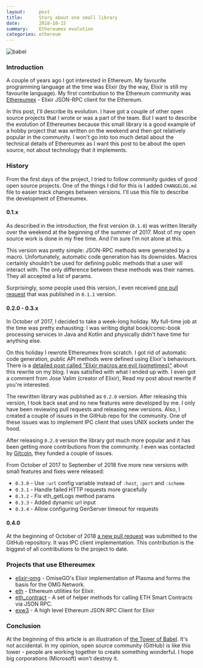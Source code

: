 ```yaml
---
layout:     post
title:      Story about one small library
date:       2018-10-15
summary:    Ethereumex evolution
categories: ethereum
---
```


![babel](https://i.imgur.com/0lgyBVW.jpg)

### Introduction

A couple of years ago I got interested in Ethereum. My favourite programming language at the time was Elixir (by the way, Elixir is still my favourite language). My first contribution to the Ethereum community was [Ethereumex](https://github.com/exthereum/ethereumex) - Elixir JSON-RPC client for the Ethereum.

In this post, I'll describe its evolution. I have got a couple of other open source projects that I wrote or was a part of the team. But I want to describe the evolution of Ethereumex because this small library is a good example of a hobby project that was written on the weekend and then got relatively popular in the community. I won't go into too much detail about the technical details of Ethereumex as I want this post to be about the open source, not about technology that it implements.

### History

From the first days of the project, I tried to follow community guides of good open source projects. One of the things I did for this is I added `CHANGELOG.md` file to easier track changes between versions. I'll use this file to describe the development of Ethereumex.

#### 0.1.x

As described in the introduction, the first version (`0.1.0`) was written literally over the weekend at the beginning of the summer of 2017. Most of my open source work is done in my free time. And I'm sure I'm not alone at this.

This version was pretty simple: JSON-RPC methods were generated by a macro. Unfortunately, automatic code generation has its downsides. Macros certainly shouldn't be used for defining public methods that a user will interact with. The only difference between these methods was their names. They all accepted a list of params.

Surprisingly, some people used this version, I even received [one pull request](https://github.com/exthereum/ethereumex/pull/2) that was published in `0.1.1` version.

#### 0.2.0 - 0.3.x

In October of 2017, I decided to take a week-long holiday. My full-time job at the time was pretty exhausting: I was writing digital book/comic-book processing services in Java and Kotlin and physically didn't have time for anything else.

On this holiday I rewrote Ethereumex from scratch. I got rid of automatic code generation, public API methods were defined using Elixir's behaviours. There is a [detailed post called "Elixir macros are evil (sometimes)"](https://www.badykov.com/elixir/2017/10/18/macros-are-evil/) about this rewrite on my blog. I was satisfied with what I ended up with. I even got a comment from Jose Valim (creator of Elixir), Read my post about rewrite if you're interested.

The rewritten library was published as `0.2.0` version. After releasing this version, I took back seat and no new features were developed by me. I only have been reviewing pull requests and releasing new versions. Also, I created a couple of issues in the GitHub repo for the community. One of these issues was to implement IPC client that uses UNIX sockets under the hood.

After releasing `0.2.0` version the library got much more popular and it has been getting more contributions from the community. I even was contacted by [Gitcoin](https://gitcoin.co/), they funded a couple of issues.

From October of 2017 to September of 2018 five more new versions with small features and fixes were released:

- `0.3.0` - Use `:url` config variable instead of `:host`, `:port` and `:scheme`
- `0.3.1` - Handle failed HTTP requests more gracefully
- `0.3.2` - Fix eth_getLogs method params
- `0.3.3` - Added dynamic url input
- `0.3.4` - Allow configuring GenServer timeout for requests

#### 0.4.0

At the beginning of October of 2018 [a new pull request](https://github.com/exthereum/ethereumex/pull/40) was submitted to the GitHub repository. It was IPC client implementation. This contribution is the biggest of all contributions to the project to date.

### Projects that use Ethereumex

- [elixir-omg](https://github.com/omisego/elixir-omg) - OmiseGO's Elixir implementation of Plasma and forms the basis for the OMG Network.
- [eth](https://hex.pm/packages/eth) - Ethereum utilities for Elixir.
- [eth_contract](https://hex.pm/packages/eth_contract) - A set of helper methods for calling ETH Smart Contracts via JSON RPC.
- [exw3](https://hex.pm/packages/exw3) - A high level Ethereum JSON RPC Client for Elixir

### Conclusion

At the beginning of this article is an illustration of [the Tower of Babel](https://en.wikipedia.org/wiki/Tower_of_Babel). It's not accidental. In my opinion, open source community (GitHub) is like this tower - people are working together to create something wonderful. I hope big corporations (Microsoft) won't destroy it.